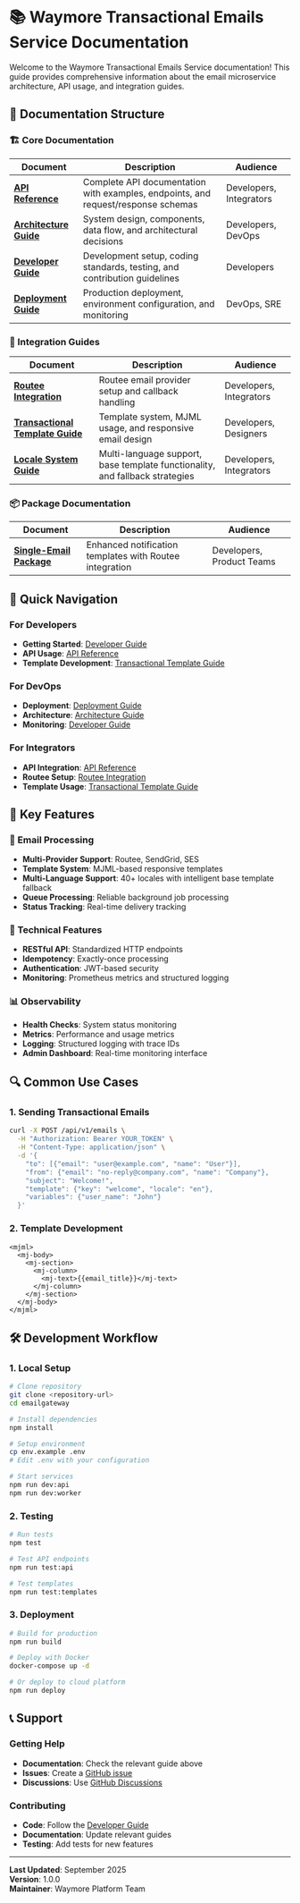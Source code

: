 # 📚 Waymore Transactional Emails Service Documentation

Welcome to the Waymore Transactional Emails Service documentation! This guide provides comprehensive information about the email microservice architecture, API usage, and integration guides.

## 📖 Documentation Structure

### 🏗️ Core Documentation

| Document | Description | Audience |
|----------|-------------|----------|
| **[API Reference](./API.md)** | Complete API documentation with examples, endpoints, and request/response schemas | Developers, Integrators |
| **[Architecture Guide](./ARCHITECTURE.md)** | System design, components, data flow, and architectural decisions | Developers, DevOps |
| **[Developer Guide](./DEVELOPER.md)** | Development setup, coding standards, testing, and contribution guidelines | Developers |
| **[Deployment Guide](./DEPLOYMENT.md)** | Production deployment, environment configuration, and monitoring | DevOps, SRE |

### 🔧 Integration Guides

| Document | Description | Audience |
|----------|-------------|----------|
| **[Routee Integration](./ROUTEE_INTEGRATION.md)** | Routee email provider setup and callback handling | Developers, Integrators |
| **[Transactional Template Guide](./TRANSACTIONAL_TEMPLATE_GUIDE.md)** | Template system, MJML usage, and responsive email design | Developers, Designers |
| **[Locale System Guide](./LOCALE_SYSTEM.md)** | Multi-language support, base template functionality, and fallback strategies | Developers, Integrators |

### 📦 Package Documentation

| Document | Description | Audience |
|----------|-------------|----------|
| **[Single-Email Package](../Single-Email%20package%20notifications/README.md)** | Enhanced notification templates with Routee integration | Developers, Product Teams |

## 🚀 Quick Navigation

### For Developers
- **Getting Started**: [Developer Guide](./DEVELOPER.md#quick-start)
- **API Usage**: [API Reference](./API.md#endpoints)
- **Template Development**: [Transactional Template Guide](./TRANSACTIONAL_TEMPLATE_GUIDE.md)

### For DevOps
- **Deployment**: [Deployment Guide](./DEPLOYMENT.md)
- **Architecture**: [Architecture Guide](./ARCHITECTURE.md)
- **Monitoring**: [Developer Guide](./DEVELOPER.md#monitoring)

### For Integrators
- **API Integration**: [API Reference](./API.md)
- **Routee Setup**: [Routee Integration](./ROUTEE_INTEGRATION.md)
- **Template Usage**: [Transactional Template Guide](./TRANSACTIONAL_TEMPLATE_GUIDE.md)

## 🎯 Key Features

### 📧 Email Processing
- **Multi-Provider Support**: Routee, SendGrid, SES
- **Template System**: MJML-based responsive templates
- **Multi-Language Support**: 40+ locales with intelligent base template fallback
- **Queue Processing**: Reliable background job processing
- **Status Tracking**: Real-time delivery tracking

### 🔧 Technical Features
- **RESTful API**: Standardized HTTP endpoints
- **Idempotency**: Exactly-once processing
- **Authentication**: JWT-based security
- **Monitoring**: Prometheus metrics and structured logging

### 📊 Observability
- **Health Checks**: System status monitoring
- **Metrics**: Performance and usage metrics
- **Logging**: Structured logging with trace IDs
- **Admin Dashboard**: Real-time monitoring interface

## 🔍 Common Use Cases

### 1. Sending Transactional Emails
```bash
curl -X POST /api/v1/emails \
  -H "Authorization: Bearer YOUR_TOKEN" \
  -H "Content-Type: application/json" \
  -d '{
    "to": [{"email": "user@example.com", "name": "User"}],
    "from": {"email": "no-reply@company.com", "name": "Company"},
    "subject": "Welcome!",
    "template": {"key": "welcome", "locale": "en"},
    "variables": {"user_name": "John"}
  }'
```

### 2. Template Development
```mjml
<mjml>
  <mj-body>
    <mj-section>
      <mj-column>
        <mj-text>{{email_title}}</mj-text>
      </mj-column>
    </mj-section>
  </mj-body>
</mjml>
```

## 🛠️ Development Workflow

### 1. Local Setup
```bash
# Clone repository
git clone <repository-url>
cd emailgateway

# Install dependencies
npm install

# Setup environment
cp env.example .env
# Edit .env with your configuration

# Start services
npm run dev:api
npm run dev:worker
```

### 2. Testing
```bash
# Run tests
npm test

# Test API endpoints
npm run test:api

# Test templates
npm run test:templates
```

### 3. Deployment
```bash
# Build for production
npm run build

# Deploy with Docker
docker-compose up -d

# Or deploy to cloud platform
npm run deploy
```

## 📞 Support

### Getting Help
- **Documentation**: Check the relevant guide above
- **Issues**: Create a [GitHub issue](https://github.com/your-org/emailgateway/issues)
- **Discussions**: Use [GitHub Discussions](https://github.com/your-org/emailgateway/discussions)

### Contributing
- **Code**: Follow the [Developer Guide](./DEVELOPER.md#contributing)
- **Documentation**: Update relevant guides
- **Testing**: Add tests for new features

---

**Last Updated**: September 2025  
**Version**: 1.0.0  
**Maintainer**: Waymore Platform Team